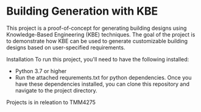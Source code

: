 # Building Generation with KBE
This project is a proof-of-concept for generating building designs using Knowledge-Based Engineering (KBE) techniques. The goal of the project is to demonstrate how KBE can be used to generate customizable building designs based on user-specified requirements.

Installation
To run this project, you'll need to have the following installed:
- Python 3.7 or higher
- Run the attached requrements.txt for python dependencies. 
Once you have these dependencies installed, you can clone this repository and navigate to the project directory.

Projects is in releation to TMM4275